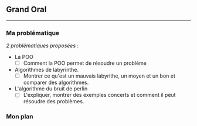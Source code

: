 


## Grand Oral

---

### Ma problématique

*2 problématiques proposées* :
- La POO
	- [ ] Comment la POO permet de résoudre un problème
- Algorithmes de labyrinthe.
	- [ ] Montrer ce qu'est un mauvais labyrithe, un moyen et un bon et comparer des algorithmes.
- L'algorithme du bruit de perlin
	- [ ] L'expliquer, montrer des exemples concerts et comment il peut résoudre des problèmes.

### Mon plan 

